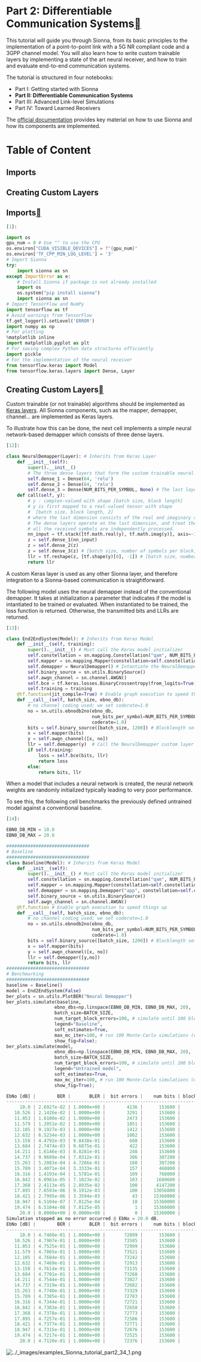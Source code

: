 # Part 2: Differentiable Communication Systems<a class="headerlink" href="https://nvlabs.github.io/sionna/examples/Sionna_tutorial_part2.html#Part-2:-Differentiable-Communication-Systems" title="Permalink to this headline"></a>
    
This tutorial will guide you through Sionna, from its basic principles to the implementation of a point-to-point link with a 5G NR compliant code and a 3GPP channel model. You will also learn how to write custom trainable layers by implementing a state of the art neural receiver, and how to train and evaluate end-to-end communication systems.
    
The tutorial is structured in four notebooks:
 
- Part I: Getting started with Sionna
- **Part II: Differentiable Communication Systems**
- Part III: Advanced Link-level Simulations
- Part IV: Toward Learned Receivers

    
The <a class="reference external" href="https://nvlabs.github.io/sionna">official documentation</a> provides key material on how to use Sionna and how its components are implemented.
 
# Table of Content
## Imports
## Creating Custom Layers
  
  

## Imports<a class="headerlink" href="https://nvlabs.github.io/sionna/examples/Sionna_tutorial_part2.html#Imports" title="Permalink to this headline"></a>

```python
[1]:
```

```python
import os
gpu_num = 0 # Use "" to use the CPU
os.environ["CUDA_VISIBLE_DEVICES"] = f"{gpu_num}"
os.environ['TF_CPP_MIN_LOG_LEVEL'] = '3'
# Import Sionna
try:
    import sionna as sn
except ImportError as e:
    # Install Sionna if package is not already installed
    import os
    os.system("pip install sionna")
    import sionna as sn
# Import TensorFlow and NumPy
import tensorflow as tf
# Avoid warnings from TensorFlow
tf.get_logger().setLevel('ERROR')
import numpy as np
# For plotting
%matplotlib inline
import matplotlib.pyplot as plt
# For saving complex Python data structures efficiently
import pickle
# For the implementation of the neural receiver
from tensorflow.keras import Model
from tensorflow.keras.layers import Dense, Layer
```

## Creating Custom Layers<a class="headerlink" href="https://nvlabs.github.io/sionna/examples/Sionna_tutorial_part2.html#Creating-Custom-Layers" title="Permalink to this headline"></a>
    
Custom trainable (or not trainable) algorithms should be implemented as <a class="reference external" href="https://keras.io/api/layers/">Keras layers</a>. All Sionna components, such as the mapper, demapper, channel… are implemented as Keras layers.
    
To illustrate how this can be done, the next cell implements a simple neural network-based demapper which consists of three dense layers.

```python
[12]:
```

```python
class NeuralDemapper(Layer): # Inherits from Keras Layer
    def __init__(self):
        super().__init__()
        # The three dense layers that form the custom trainable neural network-based demapper
        self.dense_1 = Dense(64, 'relu')
        self.dense_2 = Dense(64, 'relu')
        self.dense_3 = Dense(NUM_BITS_PER_SYMBOL, None) # The last layer has no activation and therefore outputs logits, i.e., LLRs
    def call(self, y):
        # y : complex-valued with shape [batch size, block length]
        # y is first mapped to a real-valued tensor with shape
        #  [batch size, block length, 2]
        # where the last dimension consists of the real and imaginary components
        # The dense layers operate on the last dimension, and treat the inner dimensions as batch dimensions, i.e.,
        # all the received symbols are independently processed.
        nn_input = tf.stack([tf.math.real(y), tf.math.imag(y)], axis=-1)
        z = self.dense_1(nn_input)
        z = self.dense_2(z)
        z = self.dense_3(z) # [batch size, number of symbols per block, number of bits per symbol]
        llr = tf.reshape(z, [tf.shape(y)[0], -1]) # [batch size, number of bits per block]
        return llr
```

    
A custom Keras layer is used as any other Sionna layer, and therefore integration to a Sionna-based communication is straightforward.
    
The following model uses the neural demapper instead of the conventional demapper. It takes at initialization a parameter that indicates if the model is intantiated to be trained or evaluated. When instantiated to be trained, the loss function is returned. Otherwise, the transmitted bits and LLRs are returned.

```python
[13]:
```

```python
class End2EndSystem(Model): # Inherits from Keras Model
    def __init__(self, training):
        super().__init__() # Must call the Keras model initializer
        self.constellation = sn.mapping.Constellation("qam", NUM_BITS_PER_SYMBOL, trainable=True) # Constellation is trainable
        self.mapper = sn.mapping.Mapper(constellation=self.constellation)
        self.demapper = NeuralDemapper() # Intantiate the NeuralDemapper custom layer as any other
        self.binary_source = sn.utils.BinarySource()
        self.awgn_channel = sn.channel.AWGN()
        self.bce = tf.keras.losses.BinaryCrossentropy(from_logits=True) # Loss function
        self.training = training
    @tf.function(jit_compile=True) # Enable graph execution to speed things up
    def __call__(self, batch_size, ebno_db):
        # no channel coding used; we set coderate=1.0
        no = sn.utils.ebnodb2no(ebno_db,
                                num_bits_per_symbol=NUM_BITS_PER_SYMBOL,
                                coderate=1.0)
        bits = self.binary_source([batch_size, 1200]) # Blocklength set to 1200 bits
        x = self.mapper(bits)
        y = self.awgn_channel([x, no])
        llr = self.demapper(y)  # Call the NeuralDemapper custom layer as any other
        if self.training:
            loss = self.bce(bits, llr)
            return loss
        else:
            return bits, llr
```

    
When a model that includes a neural network is created, the neural network weights are randomly initialized typically leading to very poor performance.
    
To see this, the following cell benchmarks the previously defined untrained model against a conventional baseline.

```python
[14]:
```

```python
EBN0_DB_MIN = 10.0
EBN0_DB_MAX = 20.0

###############################
# Baseline
###############################
class Baseline(Model): # Inherits from Keras Model
    def __init__(self):
        super().__init__() # Must call the Keras model initializer
        self.constellation = sn.mapping.Constellation("qam", NUM_BITS_PER_SYMBOL)
        self.mapper = sn.mapping.Mapper(constellation=self.constellation)
        self.demapper = sn.mapping.Demapper("app", constellation=self.constellation)
        self.binary_source = sn.utils.BinarySource()
        self.awgn_channel = sn.channel.AWGN()
    @tf.function # Enable graph execution to speed things up
    def __call__(self, batch_size, ebno_db):
        # no channel coding used; we set coderate=1.0
        no = sn.utils.ebnodb2no(ebno_db,
                                num_bits_per_symbol=NUM_BITS_PER_SYMBOL,
                                coderate=1.0)
        bits = self.binary_source([batch_size, 1200]) # Blocklength set to 1200 bits
        x = self.mapper(bits)
        y = self.awgn_channel([x, no])
        llr = self.demapper([y,no])
        return bits, llr
###############################
# Benchmarking
###############################
baseline = Baseline()
model = End2EndSystem(False)
ber_plots = sn.utils.PlotBER("Neural Demapper")
ber_plots.simulate(baseline,
                  ebno_dbs=np.linspace(EBN0_DB_MIN, EBN0_DB_MAX, 20),
                  batch_size=BATCH_SIZE,
                  num_target_block_errors=100, # simulate until 100 block errors occured
                  legend="Baseline",
                  soft_estimates=True,
                  max_mc_iter=100, # run 100 Monte-Carlo simulations (each with batch_size samples)
                  show_fig=False);
ber_plots.simulate(model,
                  ebno_dbs=np.linspace(EBN0_DB_MIN, EBN0_DB_MAX, 20),
                  batch_size=BATCH_SIZE,
                  num_target_block_errors=100, # simulate until 100 block errors occured
                  legend="Untrained model",
                  soft_estimates=True,
                  max_mc_iter=100, # run 100 Monte-Carlo simulations (each with batch_size samples)
                  show_fig=True);
```


```python
EbNo [dB] |        BER |       BLER |  bit errors |    num bits | block errors |  num blocks | runtime [s] |    status
---------------------------------------------------------------------------------------------------------------------------------------
     10.0 | 2.6927e-02 | 1.0000e+00 |        4136 |      153600 |          128 |         128 |         0.7 |reached target block errors
   10.526 | 2.1426e-02 | 1.0000e+00 |        3291 |      153600 |          128 |         128 |         0.0 |reached target block errors
   11.053 | 1.6100e-02 | 1.0000e+00 |        2473 |      153600 |          128 |         128 |         0.0 |reached target block errors
   11.579 | 1.2051e-02 | 1.0000e+00 |        1851 |      153600 |          128 |         128 |         0.0 |reached target block errors
   12.105 | 9.1927e-03 | 1.0000e+00 |        1412 |      153600 |          128 |         128 |         0.0 |reached target block errors
   12.632 | 6.5234e-03 | 1.0000e+00 |        1002 |      153600 |          128 |         128 |         0.0 |reached target block errors
   13.158 | 4.4792e-03 | 9.8438e-01 |         688 |      153600 |          126 |         128 |         0.0 |reached target block errors
   13.684 | 2.7474e-03 | 9.6875e-01 |         422 |      153600 |          124 |         128 |         0.0 |reached target block errors
   14.211 | 1.6146e-03 | 8.8281e-01 |         248 |      153600 |          113 |         128 |         0.0 |reached target block errors
   14.737 | 9.9609e-04 | 7.0312e-01 |         306 |      307200 |          180 |         256 |         0.0 |reached target block errors
   15.263 | 5.2083e-04 | 4.7266e-01 |         160 |      307200 |          121 |         256 |         0.0 |reached target block errors
   15.789 | 3.4071e-04 | 3.3333e-01 |         157 |      460800 |          128 |         384 |         0.0 |reached target block errors
   16.316 | 1.4193e-04 | 1.5781e-01 |         109 |      768000 |          101 |         640 |         0.0 |reached target block errors
   16.842 | 6.0961e-05 | 7.1023e-02 |         103 |     1689600 |          100 |        1408 |         0.1 |reached target block errors
   17.368 | 2.4113e-05 | 2.8935e-02 |         100 |     4147200 |          100 |        3456 |         0.2 |reached target block errors
   17.895 | 7.6593e-06 | 9.1912e-03 |         100 |    13056000 |          100 |       10880 |         0.5 |reached target block errors
   18.421 | 2.7995e-06 | 3.3594e-03 |          43 |    15360000 |           43 |       12800 |         0.6 |reached max iter
   18.947 | 6.5104e-07 | 7.8125e-04 |          10 |    15360000 |           10 |       12800 |         0.6 |reached max iter
   19.474 | 6.5104e-08 | 7.8125e-05 |           1 |    15360000 |            1 |       12800 |         0.5 |reached max iter
     20.0 | 0.0000e+00 | 0.0000e+00 |           0 |    15360000 |            0 |       12800 |         0.5 |reached max iter
Simulation stopped as no error occurred @ EbNo = 20.0 dB.
EbNo [dB] |        BER |       BLER |  bit errors |    num bits | block errors |  num blocks | runtime [s] |    status
---------------------------------------------------------------------------------------------------------------------------------------
     10.0 | 4.7460e-01 | 1.0000e+00 |       72899 |      153600 |          128 |         128 |         1.3 |reached target block errors
   10.526 | 4.7907e-01 | 1.0000e+00 |       73585 |      153600 |          128 |         128 |         0.0 |reached target block errors
   11.053 | 4.7525e-01 | 1.0000e+00 |       72999 |      153600 |          128 |         128 |         0.0 |reached target block errors
   11.579 | 4.7865e-01 | 1.0000e+00 |       73521 |      153600 |          128 |         128 |         0.0 |reached target block errors
   12.105 | 4.7684e-01 | 1.0000e+00 |       73242 |      153600 |          128 |         128 |         0.0 |reached target block errors
   12.632 | 4.7469e-01 | 1.0000e+00 |       72913 |      153600 |          128 |         128 |         0.0 |reached target block errors
   13.158 | 4.7614e-01 | 1.0000e+00 |       73135 |      153600 |          128 |         128 |         0.0 |reached target block errors
   13.684 | 4.7701e-01 | 1.0000e+00 |       73268 |      153600 |          128 |         128 |         0.0 |reached target block errors
   14.211 | 4.7544e-01 | 1.0000e+00 |       73027 |      153600 |          128 |         128 |         0.0 |reached target block errors
   14.737 | 4.7319e-01 | 1.0000e+00 |       72682 |      153600 |          128 |         128 |         0.0 |reached target block errors
   15.263 | 4.7740e-01 | 1.0000e+00 |       73329 |      153600 |          128 |         128 |         0.0 |reached target block errors
   15.789 | 4.7385e-01 | 1.0000e+00 |       72783 |      153600 |          128 |         128 |         0.0 |reached target block errors
   16.316 | 4.7344e-01 | 1.0000e+00 |       72721 |      153600 |          128 |         128 |         0.0 |reached target block errors
   16.842 | 4.7303e-01 | 1.0000e+00 |       72658 |      153600 |          128 |         128 |         0.0 |reached target block errors
   17.368 | 4.7378e-01 | 1.0000e+00 |       72773 |      153600 |          128 |         128 |         0.0 |reached target block errors
   17.895 | 4.7257e-01 | 1.0000e+00 |       72586 |      153600 |          128 |         128 |         0.0 |reached target block errors
   18.421 | 4.7377e-01 | 1.0000e+00 |       72771 |      153600 |          128 |         128 |         0.0 |reached target block errors
   18.947 | 4.7315e-01 | 1.0000e+00 |       72676 |      153600 |          128 |         128 |         0.0 |reached target block errors
   19.474 | 4.7217e-01 | 1.0000e+00 |       72525 |      153600 |          128 |         128 |         0.0 |reached target block errors
     20.0 | 4.7120e-01 | 1.0000e+00 |       72376 |      153600 |          128 |         128 |         0.0 |reached target block errors
```

<img alt="../_images/examples_Sionna_tutorial_part2_34_1.png" src="https://nvlabs.github.io/sionna/_images/examples_Sionna_tutorial_part2_34_1.png" />
